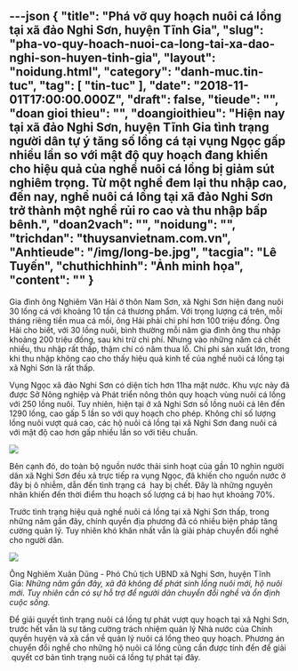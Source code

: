 ---json
{
    "title": "Phá vỡ quy hoạch nuôi cá lồng tại xã đảo Nghi Sơn, huyện Tĩnh Gia",
    "slug": "pha-vo-quy-hoach-nuoi-ca-long-tai-xa-dao-nghi-son-huyen-tinh-gia",
    "layout": "noidung.html",
    "category": "danh-muc.tin-tuc",
    "tag": [
        "tin-tuc"
    ],
    "date": "2018-11-01T17:00:00.000Z",
    "draft": false,
    "tieude": "",
    "doan gioi thieu": "",
    "doangioithieu": "Hiện nay tại xã đảo Nghi Sơn, huyện Tĩnh Gia tình trạng người dân tự ý tăng số lồng cá tại vụng Ngọc gấp nhiều lần so với mật độ quy hoạch đang khiến cho hiệu quả của nghề nuôi cá lồng bị giảm sút nghiêm trọng. Từ một nghề đem lại thu nhập cao, đến nay, nghề nuôi cá lồng tại xã đảo Nghi Sơn trở thành một nghề rủi ro cao và thu nhập bấp bênh.",
    "doan2vach": "",
    "noidung": "",
    "trichdan": "thuysanvietnam.com.vn",
    "Anhtieude": "/img/long-be.jpg",
    "tacgia": "Lê Tuyến",
    "chuthichhinh": "Ảnh minh họa",
    "__content__": ""
}
---
<p>Gia đ&igrave;nh &ocirc;ng Nghi&ecirc;m Văn Hải ở th&ocirc;n Nam Sơn, x&atilde; Nghi Sơn hiện đang nu&ocirc;i 30 lồng c&aacute; với khoảng 10 tấn c&aacute; thương phẩm. Với trọng lượng c&aacute; tr&ecirc;n, mỗi th&aacute;ng ri&ecirc;ng tiền mua c&aacute; mồi, &ocirc;ng Hải phải chi ph&iacute; hơn 100 triệu đồng. &Ocirc;ng Hải cho biết, với 30 lồng nu&ocirc;i, b&igrave;nh thường mỗi năm gia đ&igrave;nh &ocirc;ng thu nhập khoảng 200 triệu đồng, sau khi trừ chi ph&iacute;. Nhưng v&agrave;o những năm c&aacute; chết nhiều, thu nhập rất thấp, thậm ch&iacute; c&oacute; năm thua lỗ. Chi ph&iacute; sản xuất lớn, trong khi thu nhập kh&ocirc;ng cao cho thấy hiệu quả kinh tế của nghề nu&ocirc;i c&aacute; lồng tại x&atilde; Nghi Sơn l&agrave; rất thấp.</p>

<p>Vụng Ngọc x&atilde; đảo Nghi Sơn c&oacute; diện t&iacute;ch hơn 11ha mặt nước. Khu vực n&agrave;y đ&atilde; được Sở N&ocirc;ng nghiệp v&agrave; Ph&aacute;t triển n&ocirc;ng th&ocirc;n quy hoạch v&ugrave;ng nu&ocirc;i c&aacute; lồng với 250 lồng nu&ocirc;i. Tuy nhi&ecirc;n, hiện tại ở x&atilde; Nghi Sơn số lồng nu&ocirc;i c&aacute; l&ecirc;n đến 1290 lồng, cao gấp 5 lần so với quy hoạch cho ph&eacute;p. Kh&ocirc;ng chỉ số lượng lồng nu&ocirc;i vượt qu&aacute; cao, c&aacute;c hộ nu&ocirc;i c&aacute; lồng tại x&atilde; Nghi Sơn đang nu&ocirc;i c&aacute; với mật độ cao hơn gấp nhiều lần so với ti&ecirc;u chuẩn.</p>

<p><img src="https://truyenhinhthanhhoa.vn/dataimages/201810/original/resize_images5454556_Sequence_01.Still065.jpg" /></p>

<p>B&ecirc;n cạnh đ&oacute;, do to&agrave;n bộ nguồn nước thải sinh hoạt của gần 10 ngh&igrave;n người d&acirc;n x&atilde; Nghi Sơn đều xả trực tiếp ra vụng Ngọc, đ&atilde; khiến cho nguồn nước ở đ&acirc;y bị &ocirc; nhiễm, dẫn đến t&igrave;nh trạng c&aacute; &nbsp;hay bị chết. Đ&acirc;y l&agrave; những nguy&ecirc;n nh&acirc;n khiến đến thời điểm thu hoạch số lượng c&aacute; bị hao hụt khoảng 70%.</p>

<p>Trước t&igrave;nh trạng hiệu quả nghề nu&ocirc;i c&aacute; lồng tại x&atilde; Nghi Sơn thấp, trong những năm gần đ&acirc;y, ch&iacute;nh quyền địa phương đ&atilde; c&oacute; nhiều biện ph&aacute;p tăng cường quản l&yacute;. Tuy nhi&ecirc;n kh&oacute; khăn nhất vẫn l&agrave; giải ph&aacute;p chuyển đổi nghề cho người d&acirc;n.</p>

<p><img src="https://truyenhinhthanhhoa.vn/dataimages/201810/original/resize_images5454555_Sequence_01.Still067.jpg" /></p>

<p>&Ocirc;ng Nghi&ecirc;m Xu&acirc;n Dũng - Ph&oacute; Chủ tịch UBND x&atilde; Nghi Sơn, huyện Tĩnh Gia:<em>&nbsp;Những năm gần đ&acirc;y, x&atilde; đ&atilde; kh&ocirc;ng để ph&aacute;t sinh lồng nu&ocirc;i mới, hộ nu&ocirc;i mới. Tuy nhi&ecirc;n cần c&oacute; sự hỗ trợ để người d&acirc;n chuyển đổi nghề v&agrave; ổn định cuộc sống.</em>&nbsp;</p>

<p>Để giải quyết t&igrave;nh trạng nu&ocirc;i c&aacute; lồng tự ph&aacute;t vượt quy hoạch tại x&atilde; Nghi Sơn, trước hết vẫn l&agrave; sự tăng cường tr&aacute;ch nhiệm quản l&yacute; Nh&agrave; nước của Ch&iacute;nh quyền huyện v&agrave; x&atilde; cần về quản l&yacute; nu&ocirc;i c&aacute; lồng theo quy hoạch. Phương &aacute;n chuyển đổi nghề cho những hộ nu&ocirc;i c&aacute; lồng cũng cần được t&iacute;nh đến để giải &nbsp;quyết cơ bản t&igrave;nh trạng nu&ocirc;i c&aacute; lồng tự ph&aacute;t tại đ&acirc;y.</p>
